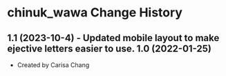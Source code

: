 chinuk_wawa Change History
====================
1.1 (2023-10-4) - Updated mobile layout to make ejective letters easier to use.
1.0 (2022-01-25)
----------------
* Created by Carisa Chang
